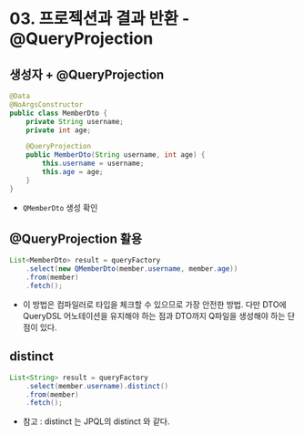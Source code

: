 # 03. 프로젝션과 결과 반환 - @QueryProjection
## 생성자 + @QueryProjection
```java
@Data
@NoArgsConstructor
public class MemberDto {
    private String username;
    private int age;

    @QueryProjection
    public MemberDto(String username, int age) {
        this.username = username;
        this.age = age;
    }
}
```
- `QMemberDto` 생성 확인

## @QueryProjection 활용
```java
List<MemberDto> result = queryFactory
	.select(new QMemberDto(member.username, member.age))
	.from(member)
	.fetch();
```
- 이 방법은 컴파일러로 타입을 체크할 수 있으므로 가장 안전한 방법. 다만 DTO에 QueryDSL 어노테이션을 유지해야 하는 점과 DTO까지 Q파일을
생성해야 하는 단점이 있다.

## distinct
```java
List<String> result = queryFactory
    .select(member.username).distinct()
    .from(member)
    .fetch();
```
- 참고 : distinct 는 JPQL의 distinct 와 같다.
